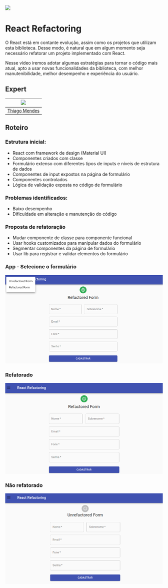 <img src="https://storage.googleapis.com/golden-wind/experts-club/capa-github.svg" />

# React Refactoring

O React está em contante evolução, assim como os projetos que utilizam esta biblioteca. Desse modo, é natural que em algum momento seja necessário refatorar um projeto implementado com React.

Nesse vídeo iremos adotar algumas estratégias para tornar o código mais atual, apto a usar novas funcionalidades da biblioteca, com melhor manutenibilidade, melhor desempenho e experiência do usuário.

## Expert

| [<img src="https://avatars.githubusercontent.com/u/51406124?s=400&u=f963ab81ef7f1c44c372101e57a57b42963e5beb&v=4" width="75px;"/>](https://github.com/thiagoromendes) |
| :-: |
|[Thiago Mendes](https://github.com/thiagoromendes)|

## Roteiro

### Estrutura inicial:

- React com framework de design (Material UI)
- Componentes criados com classe
- Formulário extenso com diferentes tipos de inputs e níveis de estrutura de dados
- Componentes de input expostos na página de formulário
- Componentes controlados
- Lógica de validação exposta no código de formulário

### Problemas identificados:

- Baixo desempenho
- Dificuldade em alteração e manutenção do código

### Proposta de refatoração

- Mudar componente de classe para componente funcional
- Usar hooks customizados para manipular dados do formulário
- Segmentar componentes da página de formulário
- Usar lib para registrar e validar elementos do formulário

### App - Selecione o formulário
<img src="https://github.com/thiagoromendes/thiagoromendes/blob/upload-images/Captura%20de%20tela%20de%202021-07-05%2013-49-00.png" />

### Refatorado
<img src="https://github.com/thiagoromendes/thiagoromendes/blob/upload-images/Captura%20de%20tela%20de%202021-07-05%2013-48-40.png" />

### Não refatorado
<img src="https://github.com/thiagoromendes/thiagoromendes/blob/upload-images/Captura%20de%20tela%20de%202021-07-05%2013-49-18.png" />

